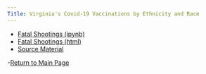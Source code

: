 ```yaml
---
Title: Virginia's Covid-19 Vaccinations by Ethnicity and Race
---
```


- [Fatal Shootings (ipynb)](MassShootingData.ipynb)
- [Fatal Shootings (html)]()
- [Source Material ](https://github.com/jennifer-karnosky/VDOH-Covid19-Vaccinations-by-Race-and-Ethnicity)




-[Return to Main Page](https://jennifer-karnosky.github.io/)
